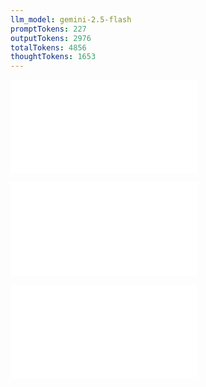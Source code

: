 ```yaml
---
llm_model: gemini-2.5-flash
promptTokens: 227
outputTokens: 2976
totalTokens: 4856
thoughtTokens: 1653
---
```


![@](steps/Prompt.fb69e9db.md)

![@](steps/_.40f860ec.md)

![@](steps/response.11a0b718.md)
